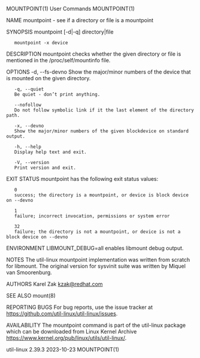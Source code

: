 MOUNTPOINT(1)								 User Commands								 MOUNTPOINT(1)

NAME
       mountpoint - see if a directory or file is a mountpoint

SYNOPSIS
       mountpoint [-d|-q] directory|file

       mountpoint -x device

DESCRIPTION
       mountpoint checks whether the given directory or file is mentioned in the /proc/self/mountinfo file.

OPTIONS
       -d, --fs-devno
	   Show the major/minor numbers of the device that is mounted on the given directory.

       -q, --quiet
	   Be quiet - don’t print anything.

       --nofollow
	   Do not follow symbolic link if it the last element of the directory path.

       -x, --devno
	   Show the major/minor numbers of the given blockdevice on standard output.

       -h, --help
	   Display help text and exit.

       -V, --version
	   Print version and exit.

EXIT STATUS
       mountpoint has the following exit status values:

       0
	   success; the directory is a mountpoint, or device is block device on --devno

       1
	   failure; incorrect invocation, permissions or system error

       32
	   failure; the directory is not a mountpoint, or device is not a block device on --devno

ENVIRONMENT
       LIBMOUNT_DEBUG=all
	   enables libmount debug output.

NOTES
       The util-linux mountpoint implementation was written from scratch for libmount. The original version for sysvinit suite was written by Miquel van
       Smoorenburg.

AUTHORS
       Karel Zak <kzak@redhat.com>

SEE ALSO
       mount(8)

REPORTING BUGS
       For bug reports, use the issue tracker at https://github.com/util-linux/util-linux/issues.

AVAILABILITY
       The mountpoint command is part of the util-linux package which can be downloaded from Linux Kernel Archive
       <https://www.kernel.org/pub/linux/utils/util-linux/>.

util-linux 2.39.3							  2023-10-23								 MOUNTPOINT(1)
